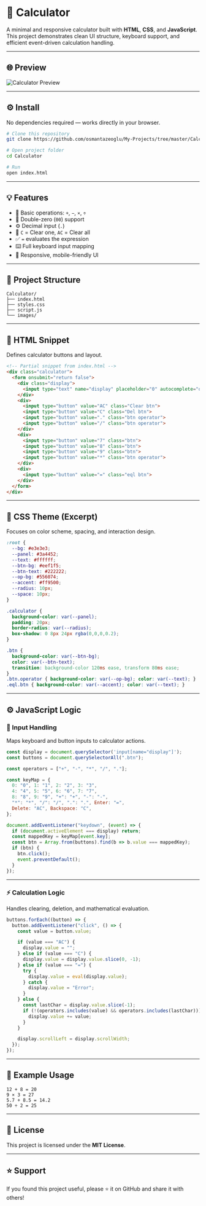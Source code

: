 # 🧮 Calculator

A minimal and responsive calculator built with **HTML**, **CSS**, and **JavaScript**.
This project demonstrates clean UI structure, keyboard support, and efficient event-driven calculation handling.

---

## 🌐 Preview

<!-- Replace with your actual image -->

![Calculator Preview](./images/calculator-ui.png)

---

## ⚙️ Install

No dependencies required — works directly in your browser.

```bash
# Clone this repository
git clone https://github.com/osmantazeoglu/My-Projects/tree/master/Calculator

# Open project folder
cd Calculator

# Run
open index.html
```

---

## 💡 Features

* 🧩 Basic operations: `+`, `−`, `×`, `÷`
* 🔢 Double-zero (`00`) support
* ⚙️ Decimal input (`.`)
* 🧼 `C` = Clear one, `AC` = Clear all
* ✅ `=` evaluates the expression
* ⌨️ Full keyboard input mapping
* 🎨 Responsive, mobile-friendly UI

---

## 🧱 Project Structure

```
Calculator/
├── index.html
├── styles.css
├── script.js
└── images/
```

---

## 🧩 HTML Snippet

Defines calculator buttons and layout.

```html
<!-- Partial snippet from index.html -->
<div class="calculator">
  <form onsubmit="return false">
    <div class="display">
      <input type="text" name="display" placeholder="0" autocomplete="off">
    </div>
    <div>
      <input type="button" value="AC" class="Clear btn">
      <input type="button" value="C" class="Del btn">
      <input type="button" value="." class="btn operator">
      <input type="button" value="/" class="btn operator">
    </div>
    <div>
      <input type="button" value="7" class="btn">
      <input type="button" value="8" class="btn">
      <input type="button" value="9" class="btn">
      <input type="button" value="*" class="btn operator">
    </div>
    <div>
      <input type="button" value="=" class="eql btn">
    </div>
  </form>
</div>
```

---

## 🎨 CSS Theme (Excerpt)

Focuses on color scheme, spacing, and interaction design.

```css
:root {
  --bg: #e3e3e3;
  --panel: #3a4452;
  --text: #ffffff;
  --btn-bg: #eef1f5;
  --btn-text: #222222;
  --op-bg: #556074;
  --accent: #ff9500;
  --radius: 10px;
  --space: 10px;
}

.calculator {
  background-color: var(--panel);
  padding: 20px;
  border-radius: var(--radius);
  box-shadow: 0 8px 24px rgba(0,0,0,0.2);
}

.btn {
  background-color: var(--btn-bg);
  color: var(--btn-text);
  transition: background-color 120ms ease, transform 80ms ease;
}
.btn.operator { background-color: var(--op-bg); color: var(--text); }
.eql.btn { background-color: var(--accent); color: var(--text); }
```

---

## ⚙️ JavaScript Logic

### 🧠 Input Handling

Maps keyboard and button inputs to calculator actions.

```js
const display = document.querySelector('input[name="display"]');
const buttons = document.querySelectorAll(".btn");

const operators = ["+", "-", "*", "/", "."];

const keyMap = {
  0: "0", 1: "1", 2: "2", 3: "3",
  4: "4", 5: "5", 6: "6", 7: "7",
  8: "8", 9: "9", "+": "+", "-": "-",
  "*": "*", "/": "/", ".": ".", Enter: "=",
  Delete: "AC", Backspace: "C",
};

document.addEventListener("keydown", (event) => {
  if (document.activeElement === display) return;
  const mappedKey = keyMap[event.key];
  const btn = Array.from(buttons).find(b => b.value === mappedKey);
  if (btn) {
    btn.click();
    event.preventDefault();
  }
});
```

---

### ⚡ Calculation Logic

Handles clearing, deletion, and mathematical evaluation.

```js
buttons.forEach((button) => {
  button.addEventListener("click", () => {
    const value = button.value;

    if (value === "AC") {
      display.value = "";
    } else if (value === "C") {
      display.value = display.value.slice(0, -1);
    } else if (value === "=") {
      try {
        display.value = eval(display.value);
      } catch {
        display.value = "Error";
      }
    } else {
      const lastChar = display.value.slice(-1);
      if (!(operators.includes(value) && operators.includes(lastChar))) {
        display.value += value;
      }
    }

    display.scrollLeft = display.scrollWidth;
  });
});
```

---

## 🧠 Example Usage

```text
12 + 8 = 20
9 × 3 = 27
5.7 + 8.5 = 14.2
50 ÷ 2 = 25
```

---

## 📄 License

This project is licensed under the **MIT License**.

---

## ⭐ Support

If you found this project useful, please ⭐ it on GitHub and share it with others!
